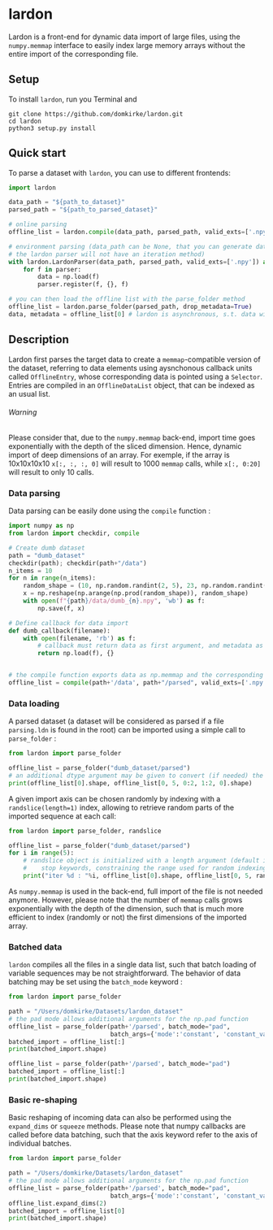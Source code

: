 # lardon
Lardon is a front-end for dynamic data import of large files, using the `numpy.memmap` interface 
to easily index large memory arrays without the entire import of the corresponding file.
## Setup
To install `lardon`, run you Terminal and 
```
git clone https://github.com/domkirke/lardon.git
cd lardon
python3 setup.py install 
```

## Quick start
To parse a dataset with `lardon`, you can use to different frontends:

```python
import lardon

data_path = "${path_to_dataset}"
parsed_path = "${path_to_parsed_dataset}"

# online parsing
offline_list = lardon.compile(data_path, parsed_path, valid_exts=['.npy'], callback=lardon.default_callback)

# environment parsing (data_path can be None, that you can generate data while exporting it. if you do so,
# the lardon parser will not have an iteration method)
with lardon.LardonParser(data_path, parsed_path, valid_exts=['.npy']) as parser:
    for f in parser:
        data = np.load(f)
        parser.register(f, {}, f)

# you can then load the offline list with the parse_folder method
offline_list = lardon.parse_folder(parsed_path, drop_metadata=True)
data, metadata = offline_list[0] # lardon is asynchronous, s.t. data will be loaded when accessed
```



## Description

Lardon first parses the target data to create a `memmap`-compatible
version of the dataset, referring to data elements using aysnchonous callback units called `OfflineEntry`, 
whose corresponding data is pointed using a `Selector`. Entries are compiled in an `OfflineDataList` object,
that can be indexed as an usual list. 

###### Warning
Please consider that, due to the `numpy.memmap` back-end, import time goes exponentially with the depth of the
sliced dimension. Hence, dynamic import of deep dimensions of an array. For exemple, if the array is 10x10x10x10 `x[:, :, :, 0]`
will result to 1000 `memmap` calls, while `x[:, 0:20]` will result to only 10 calls. 

### Data parsing
Data parsing can be easily done using the ``compile`` function :
```python
import numpy as np
from lardon import checkdir, compile

# Create dumb dataset
path = "dumb_dataset"
checkdir(path); checkdir(path+"/data")
n_items = 10
for n in range(n_items):
    random_shape = (10, np.random.randint(2, 5), 23, np.random.randint(700, 900))
    x = np.reshape(np.arange(np.prod(random_shape)), random_shape)
    with open(f"{path}/data/dumb_{n}.npy", 'wb') as f:
        np.save(f, x)

# Define callback for data import
def dumb_callback(filename):
    with open(filename, 'rb') as f:
        # callback must return data as first argument, and metadata as second
        return np.load(f), {}


# the compile function exports data as np.memmap and the corresponding OfflineDataList
offline_list = compile(path+'/data', path+"/parsed", valid_exts=['.npy'], callback=dumb_callback)
```  

### Data loading
A parsed dataset (a dataset will be considered as parsed if a file `parsing.ldn` is found
in the root) can be imported using a simple call to `parse_folder` : 

````python
from lardon import parse_folder

offline_list = parse_folder("dumb_dataset/parsed")
# an additional dtype argument may be given to convert (if needed) the dtype of the loaded data
print(offline_list[0].shape, offline_list[0, 5, 0:2, 1:2, 0].shape)
````

A given import axis can be chosen randomly by indexing with a `randslice(length=1)` index,
allowing to retrieve random parts of the imported sequence at each call: 
````python
from lardon import parse_folder, randslice

offline_list = parse_folder("dumb_dataset/parsed")
for i in range(5):
    # randslice object is initialized with a length argument (default is 1) and optional start and
    #    stop keywords, constraining the range used for random indexing
    print("iter %d : "%i, offline_list[0].shape, offline_list[0, 5, randslice(10, start=10, stop=50), 1:2, 0])
````
As ``numpy.memmap`` is used in the back-end, full import of the file is not needed anymore. However, please note that
the number of `memmap` calls grows exponentially with the depth of the dimension, such that is much more efficient
to index (randomly or not) the first dimensions of the imported array.


### Batched data
```lardon``` compiles all the files in a single data list, such that batch loading of variable sequences
may be not straightforward. The behavior of data batching may be set using the `batch_mode` keyword :

```python
from lardon import parse_folder

path = "/Users/domkirke/Datasets/lardon_dataset"
# the pad mode allows additional arguments for the np.pad function
offline_list = parse_folder(path+'/parsed', batch_mode="pad",
                            batch_args={'mode':'constant', 'constant_values':2})
batched_import = offline_list[:]
print(batched_import.shape)

offline_list = parse_folder(path+'/parsed', batch_mode="pad")
batched_import = offline_list[:]
print(batched_import.shape)
``` 

### Basic re-shaping
Basic reshaping of incoming data can also be performed using the `expand_dims` or `squeeze` methods.
Please note that numpy callbacks are called before data batching, such that the axis keyword refer to 
the axis of individual batches. 

```python
from lardon import parse_folder

path = "/Users/domkirke/Datasets/lardon_dataset"
# the pad mode allows additional arguments for the np.pad function
offline_list = parse_folder(path+'/parsed', batch_mode="pad",
                            batch_args={'mode':'constant', 'constant_values':2})
offline_list.expand_dims(2)
batched_import = offline_list[0]
print(batched_import.shape)
```






